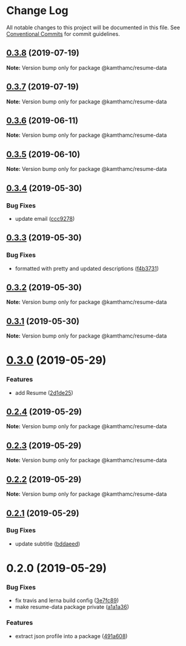 # Change Log

All notable changes to this project will be documented in this file.
See [Conventional Commits](https://conventionalcommits.org) for commit guidelines.

## [0.3.8](https://github.com/kamthamc/resume/compare/v0.3.7...v0.3.8) (2019-07-19)

**Note:** Version bump only for package @kamthamc/resume-data





## [0.3.7](https://github.com/kamthamc/resume/compare/v0.3.6...v0.3.7) (2019-07-19)

**Note:** Version bump only for package @kamthamc/resume-data





## [0.3.6](https://github.com/kamthamc/resume/compare/v0.3.5...v0.3.6) (2019-06-11)

**Note:** Version bump only for package @kamthamc/resume-data





## [0.3.5](https://github.com/kamthamc/resume/compare/v0.3.4...v0.3.5) (2019-06-10)

**Note:** Version bump only for package @kamthamc/resume-data





## [0.3.4](https://github.com/kamthamc/resume/compare/v0.3.3...v0.3.4) (2019-05-30)


### Bug Fixes

* update email ([ccc9278](https://github.com/kamthamc/resume/commit/ccc9278))





## [0.3.3](https://github.com/kamthamc/resume/compare/v0.3.2...v0.3.3) (2019-05-30)


### Bug Fixes

* formatted with pretty and updated descriptions ([f4b3731](https://github.com/kamthamc/resume/commit/f4b3731))





## [0.3.2](https://github.com/kamthamc/resume/compare/v0.3.1...v0.3.2) (2019-05-30)

**Note:** Version bump only for package @kamthamc/resume-data





## [0.3.1](https://github.com/kamthamc/resume/compare/v0.3.0...v0.3.1) (2019-05-30)

**Note:** Version bump only for package @kamthamc/resume-data





# [0.3.0](https://github.com/kamthamc/resume/compare/v0.2.4...v0.3.0) (2019-05-29)


### Features

* add Resume ([2d1de25](https://github.com/kamthamc/resume/commit/2d1de25))





## [0.2.4](https://github.com/kamthamc/resume/compare/v0.2.3...v0.2.4) (2019-05-29)

**Note:** Version bump only for package @kamthamc/resume-data





## [0.2.3](https://github.com/kamthamc/resume/compare/v0.2.2...v0.2.3) (2019-05-29)

**Note:** Version bump only for package @kamthamc/resume-data





## [0.2.2](https://github.com/kamthamc/resume/compare/v0.2.1...v0.2.2) (2019-05-29)

**Note:** Version bump only for package @kamthamc/resume-data





## [0.2.1](https://github.com/kamthamc/resume/compare/v0.2.0...v0.2.1) (2019-05-29)


### Bug Fixes

* update subtitle ([bddaeed](https://github.com/kamthamc/resume/commit/bddaeed))





# 0.2.0 (2019-05-29)


### Bug Fixes

* fix travis and lerna build config ([3e7fc89](https://github.com/kamthamc/resume/commit/3e7fc89))
* make resume-data package private ([a1a1a36](https://github.com/kamthamc/resume/commit/a1a1a36))


### Features

* extract json profile into a package ([491a608](https://github.com/kamthamc/resume/commit/491a608))
